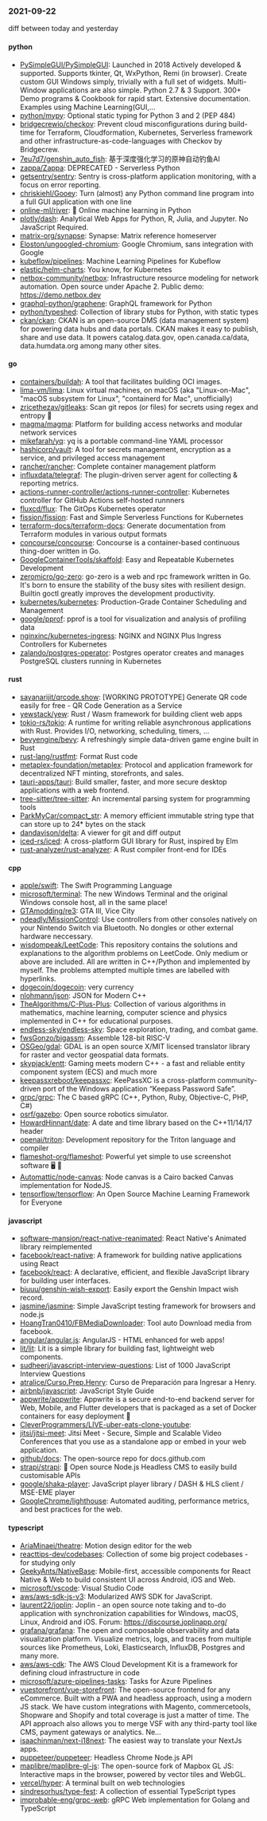 ### 2021-09-22
diff between today and yesterday

#### python
* [PySimpleGUI/PySimpleGUI](https://github.com/PySimpleGUI/PySimpleGUI): Launched in 2018 Actively developed & supported. Supports tkinter, Qt, WxPython, Remi (in browser). Create custom GUI Windows simply, trivially with a full set of widgets. Multi-Window applications are also simple. Python 2.7 & 3 Support. 300+ Demo programs & Cookbook for rapid start. Extensive documentation. Examples using Machine Learning(GUI,…
* [python/mypy](https://github.com/python/mypy): Optional static typing for Python 3 and 2 (PEP 484)
* [bridgecrewio/checkov](https://github.com/bridgecrewio/checkov): Prevent cloud misconfigurations during build-time for Terraform, Cloudformation, Kubernetes, Serverless framework and other infrastructure-as-code-languages with Checkov by Bridgecrew.
* [7eu7d7/genshin_auto_fish](https://github.com/7eu7d7/genshin_auto_fish): 基于深度强化学习的原神自动钓鱼AI
* [zappa/Zappa](https://github.com/zappa/Zappa): DEPRECATED - Serverless Python
* [getsentry/sentry](https://github.com/getsentry/sentry): Sentry is cross-platform application monitoring, with a focus on error reporting.
* [chriskiehl/Gooey](https://github.com/chriskiehl/Gooey): Turn (almost) any Python command line program into a full GUI application with one line
* [online-ml/river](https://github.com/online-ml/river): 🌊 Online machine learning in Python
* [plotly/dash](https://github.com/plotly/dash): Analytical Web Apps for Python, R, Julia, and Jupyter. No JavaScript Required.
* [matrix-org/synapse](https://github.com/matrix-org/synapse): Synapse: Matrix reference homeserver
* [Eloston/ungoogled-chromium](https://github.com/Eloston/ungoogled-chromium): Google Chromium, sans integration with Google
* [kubeflow/pipelines](https://github.com/kubeflow/pipelines): Machine Learning Pipelines for Kubeflow
* [elastic/helm-charts](https://github.com/elastic/helm-charts): You know, for Kubernetes
* [netbox-community/netbox](https://github.com/netbox-community/netbox): Infrastructure resource modeling for network automation. Open source under Apache 2. Public demo: https://demo.netbox.dev
* [graphql-python/graphene](https://github.com/graphql-python/graphene): GraphQL framework for Python
* [python/typeshed](https://github.com/python/typeshed): Collection of library stubs for Python, with static types
* [ckan/ckan](https://github.com/ckan/ckan): CKAN is an open-source DMS (data management system) for powering data hubs and data portals. CKAN makes it easy to publish, share and use data. It powers catalog.data.gov, open.canada.ca/data, data.humdata.org among many other sites.

#### go
* [containers/buildah](https://github.com/containers/buildah): A tool that facilitates building OCI images.
* [lima-vm/lima](https://github.com/lima-vm/lima): Linux virtual machines, on macOS (aka "Linux-on-Mac", "macOS subsystem for Linux", "containerd for Mac", unofficially)
* [zricethezav/gitleaks](https://github.com/zricethezav/gitleaks): Scan git repos (or files) for secrets using regex and entropy 🔑
* [magma/magma](https://github.com/magma/magma): Platform for building access networks and modular network services
* [mikefarah/yq](https://github.com/mikefarah/yq): yq is a portable command-line YAML processor
* [hashicorp/vault](https://github.com/hashicorp/vault): A tool for secrets management, encryption as a service, and privileged access management
* [rancher/rancher](https://github.com/rancher/rancher): Complete container management platform
* [influxdata/telegraf](https://github.com/influxdata/telegraf): The plugin-driven server agent for collecting & reporting metrics.
* [actions-runner-controller/actions-runner-controller](https://github.com/actions-runner-controller/actions-runner-controller): Kubernetes controller for GitHub Actions self-hosted runnners
* [fluxcd/flux](https://github.com/fluxcd/flux): The GitOps Kubernetes operator
* [fission/fission](https://github.com/fission/fission): Fast and Simple Serverless Functions for Kubernetes
* [terraform-docs/terraform-docs](https://github.com/terraform-docs/terraform-docs): Generate documentation from Terraform modules in various output formats
* [concourse/concourse](https://github.com/concourse/concourse): Concourse is a container-based continuous thing-doer written in Go.
* [GoogleContainerTools/skaffold](https://github.com/GoogleContainerTools/skaffold): Easy and Repeatable Kubernetes Development
* [zeromicro/go-zero](https://github.com/zeromicro/go-zero): go-zero is a web and rpc framework written in Go. It's born to ensure the stability of the busy sites with resilient design. Builtin goctl greatly improves the development productivity.
* [kubernetes/kubernetes](https://github.com/kubernetes/kubernetes): Production-Grade Container Scheduling and Management
* [google/pprof](https://github.com/google/pprof): pprof is a tool for visualization and analysis of profiling data
* [nginxinc/kubernetes-ingress](https://github.com/nginxinc/kubernetes-ingress): NGINX and NGINX Plus Ingress Controllers for Kubernetes
* [zalando/postgres-operator](https://github.com/zalando/postgres-operator): Postgres operator creates and manages PostgreSQL clusters running in Kubernetes

#### rust
* [sayanarijit/qrcode.show](https://github.com/sayanarijit/qrcode.show): [WORKING PROTOTYPE] Generate QR code easily for free - QR Code Generation as a Service
* [yewstack/yew](https://github.com/yewstack/yew): Rust / Wasm framework for building client web apps
* [tokio-rs/tokio](https://github.com/tokio-rs/tokio): A runtime for writing reliable asynchronous applications with Rust. Provides I/O, networking, scheduling, timers, ...
* [bevyengine/bevy](https://github.com/bevyengine/bevy): A refreshingly simple data-driven game engine built in Rust
* [rust-lang/rustfmt](https://github.com/rust-lang/rustfmt): Format Rust code
* [metaplex-foundation/metaplex](https://github.com/metaplex-foundation/metaplex): Protocol and application framework for decentralized NFT minting, storefronts, and sales.
* [tauri-apps/tauri](https://github.com/tauri-apps/tauri): Build smaller, faster, and more secure desktop applications with a web frontend.
* [tree-sitter/tree-sitter](https://github.com/tree-sitter/tree-sitter): An incremental parsing system for programming tools
* [ParkMyCar/compact_str](https://github.com/ParkMyCar/compact_str): A memory efficient immutable string type that can store up to 24* bytes on the stack
* [dandavison/delta](https://github.com/dandavison/delta): A viewer for git and diff output
* [iced-rs/iced](https://github.com/iced-rs/iced): A cross-platform GUI library for Rust, inspired by Elm
* [rust-analyzer/rust-analyzer](https://github.com/rust-analyzer/rust-analyzer): A Rust compiler front-end for IDEs

#### cpp
* [apple/swift](https://github.com/apple/swift): The Swift Programming Language
* [microsoft/terminal](https://github.com/microsoft/terminal): The new Windows Terminal and the original Windows console host, all in the same place!
* [GTAmodding/re3](https://github.com/GTAmodding/re3): GTA III, Vice City
* [ndeadly/MissionControl](https://github.com/ndeadly/MissionControl): Use controllers from other consoles natively on your Nintendo Switch via Bluetooth. No dongles or other external hardware neccessary.
* [wisdompeak/LeetCode](https://github.com/wisdompeak/LeetCode): This repository contains the solutions and explanations to the algorithm problems on LeetCode. Only medium or above are included. All are written in C++/Python and implemented by myself. The problems attempted multiple times are labelled with hyperlinks.
* [dogecoin/dogecoin](https://github.com/dogecoin/dogecoin): very currency
* [nlohmann/json](https://github.com/nlohmann/json): JSON for Modern C++
* [TheAlgorithms/C-Plus-Plus](https://github.com/TheAlgorithms/C-Plus-Plus): Collection of various algorithms in mathematics, machine learning, computer science and physics implemented in C++ for educational purposes.
* [endless-sky/endless-sky](https://github.com/endless-sky/endless-sky): Space exploration, trading, and combat game.
* [fwsGonzo/bigassm](https://github.com/fwsGonzo/bigassm): Assemble 128-bit RISC-V
* [OSGeo/gdal](https://github.com/OSGeo/gdal): GDAL is an open source X/MIT licensed translator library for raster and vector geospatial data formats.
* [skypjack/entt](https://github.com/skypjack/entt): Gaming meets modern C++ - a fast and reliable entity component system (ECS) and much more
* [keepassxreboot/keepassxc](https://github.com/keepassxreboot/keepassxc): KeePassXC is a cross-platform community-driven port of the Windows application “Keepass Password Safe”.
* [grpc/grpc](https://github.com/grpc/grpc): The C based gRPC (C++, Python, Ruby, Objective-C, PHP, C#)
* [osrf/gazebo](https://github.com/osrf/gazebo): Open source robotics simulator.
* [HowardHinnant/date](https://github.com/HowardHinnant/date): A date and time library based on the C++11/14/17 <chrono> header
* [openai/triton](https://github.com/openai/triton): Development repository for the Triton language and compiler
* [flameshot-org/flameshot](https://github.com/flameshot-org/flameshot): Powerful yet simple to use screenshot software 🖥️ 📸
* [Automattic/node-canvas](https://github.com/Automattic/node-canvas): Node canvas is a Cairo backed Canvas implementation for NodeJS.
* [tensorflow/tensorflow](https://github.com/tensorflow/tensorflow): An Open Source Machine Learning Framework for Everyone

#### javascript
* [software-mansion/react-native-reanimated](https://github.com/software-mansion/react-native-reanimated): React Native's Animated library reimplemented
* [facebook/react-native](https://github.com/facebook/react-native): A framework for building native applications using React
* [facebook/react](https://github.com/facebook/react): A declarative, efficient, and flexible JavaScript library for building user interfaces.
* [biuuu/genshin-wish-export](https://github.com/biuuu/genshin-wish-export): Easily export the Genshin Impact wish record.
* [jasmine/jasmine](https://github.com/jasmine/jasmine): Simple JavaScript testing framework for browsers and node.js
* [HoangTran0410/FBMediaDownloader](https://github.com/HoangTran0410/FBMediaDownloader): Tool auto Download media from facebook.
* [angular/angular.js](https://github.com/angular/angular.js): AngularJS - HTML enhanced for web apps!
* [lit/lit](https://github.com/lit/lit): Lit is a simple library for building fast, lightweight web components.
* [sudheerj/javascript-interview-questions](https://github.com/sudheerj/javascript-interview-questions): List of 1000 JavaScript Interview Questions
* [atralice/Curso.Prep.Henry](https://github.com/atralice/Curso.Prep.Henry): Curso de Preparación para Ingresar a Henry.
* [airbnb/javascript](https://github.com/airbnb/javascript): JavaScript Style Guide
* [appwrite/appwrite](https://github.com/appwrite/appwrite): Appwrite is a secure end-to-end backend server for Web, Mobile, and Flutter developers that is packaged as a set of Docker containers for easy deployment 🚀
* [CleverProgrammers/LIVE-uber-eats-clone-youtube](https://github.com/CleverProgrammers/LIVE-uber-eats-clone-youtube): 
* [jitsi/jitsi-meet](https://github.com/jitsi/jitsi-meet): Jitsi Meet - Secure, Simple and Scalable Video Conferences that you use as a standalone app or embed in your web application.
* [github/docs](https://github.com/github/docs): The open-source repo for docs.github.com
* [strapi/strapi](https://github.com/strapi/strapi): 🚀 Open source Node.js Headless CMS to easily build customisable APIs
* [google/shaka-player](https://github.com/google/shaka-player): JavaScript player library / DASH & HLS client / MSE-EME player
* [GoogleChrome/lighthouse](https://github.com/GoogleChrome/lighthouse): Automated auditing, performance metrics, and best practices for the web.

#### typescript
* [AriaMinaei/theatre](https://github.com/AriaMinaei/theatre): Motion design editor for the web
* [reacttips-dev/codebases](https://github.com/reacttips-dev/codebases): Collection of some big project codebases - for studying only
* [GeekyAnts/NativeBase](https://github.com/GeekyAnts/NativeBase): Mobile-first, accessible components for React Native & Web to build consistent UI across Android, iOS and Web.
* [microsoft/vscode](https://github.com/microsoft/vscode): Visual Studio Code
* [aws/aws-sdk-js-v3](https://github.com/aws/aws-sdk-js-v3): Modularized AWS SDK for JavaScript.
* [laurent22/joplin](https://github.com/laurent22/joplin): Joplin - an open source note taking and to-do application with synchronization capabilities for Windows, macOS, Linux, Android and iOS. Forum: https://discourse.joplinapp.org/
* [grafana/grafana](https://github.com/grafana/grafana): The open and composable observability and data visualization platform. Visualize metrics, logs, and traces from multiple sources like Prometheus, Loki, Elasticsearch, InfluxDB, Postgres and many more.
* [aws/aws-cdk](https://github.com/aws/aws-cdk): The AWS Cloud Development Kit is a framework for defining cloud infrastructure in code
* [microsoft/azure-pipelines-tasks](https://github.com/microsoft/azure-pipelines-tasks): Tasks for Azure Pipelines
* [vuestorefront/vue-storefront](https://github.com/vuestorefront/vue-storefront): The open-source frontend for any eCommerce. Built with a PWA and headless approach, using a modern JS stack. We have custom integrations with Magento, commercetools, Shopware and Shopify and total coverage is just a matter of time. The API approach also allows you to merge VSF with any third-party tool like CMS, payment gateways or analytics. Ne…
* [isaachinman/next-i18next](https://github.com/isaachinman/next-i18next): The easiest way to translate your NextJs apps.
* [puppeteer/puppeteer](https://github.com/puppeteer/puppeteer): Headless Chrome Node.js API
* [maplibre/maplibre-gl-js](https://github.com/maplibre/maplibre-gl-js): The open-source fork of Mapbox GL JS: Interactive maps in the browser, powered by vector tiles and WebGL.
* [vercel/hyper](https://github.com/vercel/hyper): A terminal built on web technologies
* [sindresorhus/type-fest](https://github.com/sindresorhus/type-fest): A collection of essential TypeScript types
* [improbable-eng/grpc-web](https://github.com/improbable-eng/grpc-web): gRPC Web implementation for Golang and TypeScript

